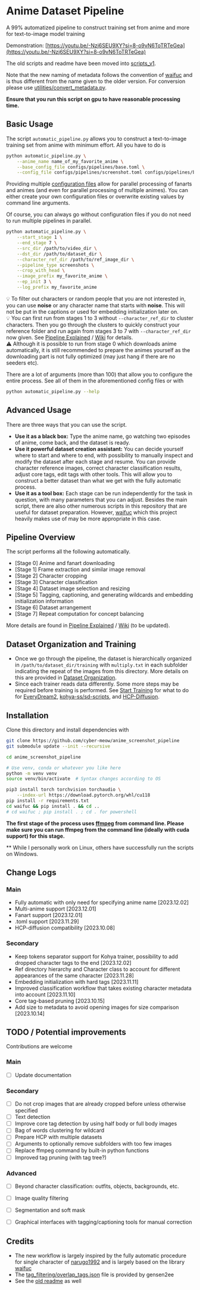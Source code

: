 # Anime Dataset Pipeline

A 99% automatized pipeline to construct training set from anime and more for text-to-image model training

Demonstration: [https://youtu.be/-Nzj6SEU9XY?si=8-o9vN6ToTRTeGea](https://youtu.be/-Nzj6SEU9XY?si=8-o9vN6ToTRTeGea)

The old scripts and readme have been moved into [scripts_v1](scripts_v1).

Note that the new naming of metadata follows the convention of [waifuc](https://github.com/deepghs/waifuc) and is thus different from the name given to the older version.
For conversion please use [utilities/convert_metadata.py](utilities/convert_metadata.py).

**Ensure that you run this script on gpu to have reasonable processing time.**

## Basic Usage

The script `automatic_pipeline.py` allows you to construct a text-to-image training set from anime with minimum effort. All you have to do is

```bash
python automatic_pipeline.py \
    --anime_name name_of_my_favorite_anime \
    --base_config_file configs/pipelines/base.toml \
    --config_file configs/pipelines/screenshot.toml configs/pipelines/booru.toml [...]
```

Providing multiple [configuration files](configs/pipelines) allow for parallel processing of fanarts and animes (and even for parallel processing of multiple animes). You can either create your own configuration files or overwrite existing values by command line arguments.

Of course, you can always go without configuration files if you do not need to run multiple pipelines in parallel.

```bash
python automatic_pipeline.py \
    --start_stage 1 \
    --end_stage 7 \
    --src_dir /path/to/video_dir \
    --dst_dir /path/to/dataset_dir \
    --character_ref_dir /path/to/ref_image_dir \
    --pipeline_type screenshots \
    --crop_with_head \
    --image_prefix my_favorite_anime \
    --ep_init 3 \
    --log_prefix my_favorite_anime
```


:bulb: To filter out characters or random people that you are not interested in, you can use **noise** or any character name that starts with **noise**. This will not be put in the captions or used for embedding initialization later on.  
:bulb: You can first run from stages 1 to 3 without `--character_ref_dir` to cluster characters. Then you go through the clusters to quickly construct your reference folder and run again from stages 3 to 7 with `--character_ref_dir` now given. See [Pipeline Explained](docs/Pipeline.md) / [Wiki](https://github.com/cyber-meow/anime_screenshot_pipeline/wiki) for details.  
:warning: Although it is possible to run from stage 0 which downloads anime automatically, it is still recommended to prepare the animes yourself as the downloading part is not fully optimized (may just hang if there are no seeders etc).

There are a lot of arguments (more than 100) that allow you to configure the entire process. See all of them in the aforementioned config files or with
```bash
python automatic_pipeline.py --help
```

## Advanced Usage

There are three ways that you can use the script.

- **Use it as a black box:** Type the anime name, go watching two episodes of anime, come back, and the dataset is ready.
- **Use it powerful dataset creation assistant:** You can decide yourself where to start and where to end, with possibility to manually inspect and modify the dataset after each stage and resume. You can provide character reference images, correct character classification results, adjust core tags, edit tags with other tools. This will allow you to construct a better dataset than what we get with the fully automatic process.
- **Use it as a tool box:** Each stage can be run independently for the task in question, with many parameters that you can adjust.
Besides the main script, there are also other numerous scripts in this repository that are useful for dataset preparation.
However, [waifuc](https://github.com/deepghs/waifuc) which this project heavily makes use of may be more appropriate in this case.

## Pipeline Overview

The script performs all the following automatically.

- [Stage 0] Anime and fanart downloading
- [Stage 1] Frame extraction and similar image removal
- [Stage 2] Character cropping 
- [Stage 3] Character classification
- [Stage 4] Dataset image selection and resizing
- [Stage 5] Tagging, captioning, and generating wildcards and embedding initialization information
- [Stage 6] Dataset arrangement
- [Stage 7] Repeat computation for concept balancing

More details are found in [Pipeline Explained](docs/Pipeline.md) / [Wiki](https://github.com/cyber-meow/anime_screenshot_pipeline/wiki) (to be updated).





## Dataset Organization and Training

- Once we go through the pipeline, the dataset is hierarchically organized in `/path/to/dataset_dir/training` with `multiply.txt` in each subfolder indicating the repeat of the images from this directory. More details on this are provided in [Dataset Organization](docs/Dataset_organization.md).
- Since each trainer reads data differently. Some more steps may be required before training is performed. See [Start Training](docs/Start_training.md) for what to do for [EveryDream2](https://github.com/victorchall/EveryDream2trainer), [kohya-ss/sd-scripts](https://github.com/kohya-ss/sd-scripts), and [HCP-Diffusion](https://github.com/7eu7d7/HCP-Diffusion).

## Installation

Clone this directory and install dependencies with
```bash
git clone https://github.com/cyber-meow/anime_screenshot_pipeline
git submodule update --init --recursive

cd anime_screenshot_pipeline

# Use venv, conda or whatever you like here
python -m venv venv
source venv/bin/activate  # Syntax changes according to OS

pip3 install torch torchvision torchaudio \
    --index-url https://download.pytorch.org/whl/cu118
pip install -r requirements.txt
cd waifuc && pip install . && cd ..
# cd waifuc ; pip install . ; cd . for powershell
```

**The first stage of the process uses [ffmpeg](https://ffmpeg.org/) from command line. Please make sure you can run ffmpeg from the command line (ideally with cuda support) for this stage.**

** While I personally work on Linux, others have successfully run the scripts on Windows.


## Change Logs

### Main

- Fully automatic with only need for specifying anime name [2023.12.02]
- Multi-anime support [2023.12.01]
- Fanart support [2023.12.01]
- .toml support [2023.11.29]
- HCP-diffusion compatibility [2023.10.08]

### Secondary

- Keep tokens separator support for Kohya trainer, possibility to add dropped character tags to the end [2023.12.02]
- Ref directory hierarchy and Character class to account for different appearances of the same character [2023.11.28]
- Embedding initialization with hard tags [2023.11.11]
- Improved classification workflow that takes existing character metadata into account [2023.11.10]
- Core tag-based pruning [2023.10.15]
- Add size to metadata to avoid opening images for size comparison [2023.10.14]


## TODO / Potential improvements

Contributions are welcome

### Main

- [ ] Update documentation


### Secondary

- [ ] Do not crop images that are already cropped before unless otherwise specified
- [ ] Text detection
- [ ] Improve core tag detection by using half body or full body images
- [ ] Bag of words clustering for wildcard
- [ ] Prepare HCP with multiple datasets
- [ ] Arguments to optionally remove subfolders with too few images
- [ ] Replace ffmpeg command by built-in python functions
- [ ] Improved tag pruning (with tag tree?)

### Advanced

- [ ] Beyond character classification: outfits, objects, backgrounds, etc.
- [ ] Image quality filtering 
- [ ] Segmentation and soft mask
- [ ] Graphical interfaces with tagging/captioning tools for manual correction



## Credits

- The new workflow is largely inspired by the fully automatic procedure for single character of [narugo1992](https://github.com/narugo1992) and is largely based on the library [waifuc](https://github.com/deepghs/waifuc)
- The [tag_filtering/overlap_tags.json](tag_filtering/overlap_tags.json) file is provided by gensen2ee
- See the [old readme](scripts_v1/README.md) as well
